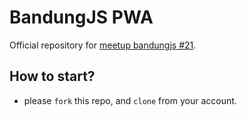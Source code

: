 # BandungJS PWA

Official repository for [meetup bandungjs #21](https://www.meetup.com/BandungJS/events/262832383/).

## How to start?

+ please `fork` this repo, and `clone` from your account.

